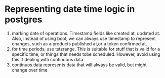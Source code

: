 # Representing date time logic in postgres


1) marking date of operations. Timestamp fields like created at, updated at. Also, instead of using bool, we can always use timestamp to represent changes, such as a products published at,or a token confirmed at.
2) for time periods, use tstzrange. This is suitable for stuff that is valid for a specific time, or things that needs tobe scheduled. However, avoid using this if dealing with continuous data
3) continuos data represents data that will always be valid, but might change over time
